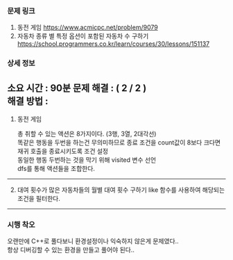### 문제 링크

1. 동전 게임
   https://www.acmicpc.net/problem/9079
2. 자동차 종류 별 특정 옵션이 포함된 자동차 수 구하기
   https://school.programmers.co.kr/learn/courses/30/lessons/151137


### 상세 정보
소요 시간 :  90분
문제 해결 : ( 2 / 2 )    
해결 방법 :
-------

1. 동전 게임

   총 취할 수 있는 액션은 8가지이다. (3행, 3열, 2대각선)   
   똑같은 행동을 두번을 하는건 무의미하므로 종료 조건을 count값이 8보다 크다면 재귀 호출을 종료시키도록 조건 설정   
   동일한 행동 두번하는 것을 막기 위해 visited 변수 선언   
   dfs를 통해 액션들을 조합한다.

-------

2. 대여 횟수가 많은 자동차들의 월별 대여 횟수 구하기
   like 함수를 사용하여 해당되는 조건을 필터한다.   

-------

### 시행 착오

오랜만에 C++로 풀다보니 환경설정이나 익숙하지 않은게 문제였다..     
항상 디버깅할 수 있는 환경을 만들고 풀어야 된다..    
